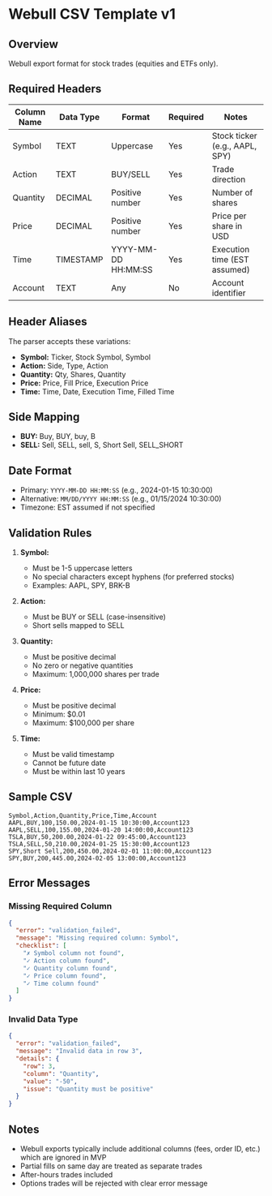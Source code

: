 # Webull CSV Template v1

## Overview
Webull export format for stock trades (equities and ETFs only).

## Required Headers

| Column Name | Data Type | Format | Required | Notes |
|-------------|-----------|--------|----------|-------|
| Symbol | TEXT | Uppercase | Yes | Stock ticker (e.g., AAPL, SPY) |
| Action | TEXT | BUY/SELL | Yes | Trade direction |
| Quantity | DECIMAL | Positive number | Yes | Number of shares |
| Price | DECIMAL | Positive number | Yes | Price per share in USD |
| Time | TIMESTAMP | YYYY-MM-DD HH:MM:SS | Yes | Execution time (EST assumed) |
| Account | TEXT | Any | No | Account identifier |

## Header Aliases

The parser accepts these variations:
- **Symbol:** Ticker, Stock Symbol, Symbol
- **Action:** Side, Type, Action
- **Quantity:** Qty, Shares, Quantity
- **Price:** Price, Fill Price, Execution Price
- **Time:** Time, Date, Execution Time, Filled Time

## Side Mapping

- **BUY:** Buy, BUY, buy, B
- **SELL:** Sell, SELL, sell, S, Short Sell, SELL_SHORT

## Date Format

- Primary: `YYYY-MM-DD HH:MM:SS` (e.g., 2024-01-15 10:30:00)
- Alternative: `MM/DD/YYYY HH:MM:SS` (e.g., 01/15/2024 10:30:00)
- Timezone: EST assumed if not specified

## Validation Rules

1. **Symbol:**
   - Must be 1-5 uppercase letters
   - No special characters except hyphens (for preferred stocks)
   - Examples: AAPL, SPY, BRK-B

2. **Action:**
   - Must be BUY or SELL (case-insensitive)
   - Short sells mapped to SELL

3. **Quantity:**
   - Must be positive decimal
   - No zero or negative quantities
   - Maximum: 1,000,000 shares per trade

4. **Price:**
   - Must be positive decimal
   - Minimum: $0.01
   - Maximum: $100,000 per share

5. **Time:**
   - Must be valid timestamp
   - Cannot be future date
   - Must be within last 10 years

## Sample CSV

```csv
Symbol,Action,Quantity,Price,Time,Account
AAPL,BUY,100,150.00,2024-01-15 10:30:00,Account123
AAPL,SELL,100,155.00,2024-01-20 14:00:00,Account123
TSLA,BUY,50,200.00,2024-01-22 09:45:00,Account123
TSLA,SELL,50,210.00,2024-01-25 15:30:00,Account123
SPY,Short Sell,200,450.00,2024-02-01 11:00:00,Account123
SPY,BUY,200,445.00,2024-02-05 13:00:00,Account123
```

## Error Messages

### Missing Required Column
```json
{
  "error": "validation_failed",
  "message": "Missing required column: Symbol",
  "checklist": [
    "✗ Symbol column not found",
    "✓ Action column found",
    "✓ Quantity column found",
    "✓ Price column found",
    "✓ Time column found"
  ]
}
```

### Invalid Data Type
```json
{
  "error": "validation_failed",
  "message": "Invalid data in row 3",
  "details": {
    "row": 3,
    "column": "Quantity",
    "value": "-50",
    "issue": "Quantity must be positive"
  }
}
```

## Notes

- Webull exports typically include additional columns (fees, order ID, etc.) which are ignored in MVP
- Partial fills on same day are treated as separate trades
- After-hours trades included
- Options trades will be rejected with clear error message
